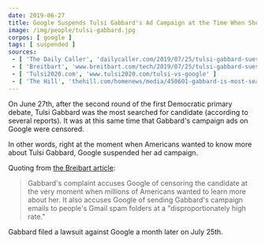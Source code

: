 ```yaml
---
date: 2019-06-27
title: Google Suspends Tulsi Gabbard's Ad Campaign at the Time When She's Most Searched
image: /img/people/tulsi-gabbard.jpg
corpos: [ google ]
tags: [ suspended ]
sources:
 - [ 'The Daily Caller', 'dailycaller.com/2019/07/25/tulsi-gabbard-sues-google/' ]
 - [ 'Breitbart', 'www.breitbart.com/tech/2019/07/25/tulsi-gabbard-sues-google-for-censorship-of-ads/' ]
 - [ 'Tulsi2020.com', 'www.tulsi2020.com/tulsi-vs-google' ]
 - [ 'The Hill', 'thehill.com/homenews/media/450601-gabbard-is-most-searched-on-google-after-democratic-debate' ]
---
```


On June 27th, after the second round of the first Democratic primary debate, Tulsi Gabbard was the most searched for candidate (according to several reports).
It was at this same time that Gabbard's campaign ads on Google were censored.

In other words, right at the moment when Americans wanted to know more about Tulsi Gabbard, Google suspended her ad campaign.

Quoting from [the Breibart article](https://www.breitbart.com/tech/2019/07/25/tulsi-gabbard-sues-google-for-censorship-of-ads/):

> Gabbard's complaint accuses Google of censoring the candidate at the very moment when millions of Americans wanted to learn more about her. It also accuses Google of sending Gabbard's campaign emails to people's Gmail spam folders at a "disproportionately high rate."

Gabbard filed a lawsuit against Google a month later on July 25th.
